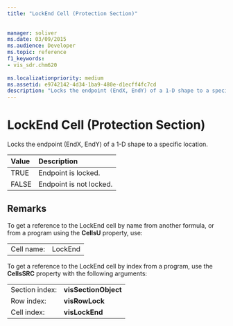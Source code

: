 ```yaml
---
title: "LockEnd Cell (Protection Section)"
 
 
manager: soliver
ms.date: 03/09/2015
ms.audience: Developer
ms.topic: reference
f1_keywords:
- vis_sdr.chm620
 
ms.localizationpriority: medium
ms.assetid: e9742142-4d34-1ba9-480e-d1ecff4fc7cd
description: "Locks the endpoint (EndX, EndY) of a 1-D shape to a specific location."
---
```


# LockEnd Cell (Protection Section)

Locks the endpoint (EndX, EndY) of a 1-D shape to a specific location.
  
|**Value**|**Description**|
|:-----|:-----|
| TRUE  <br/> | Endpoint is locked.  <br/> |
| FALSE  <br/> | Endpoint is not locked.  <br/> |
   
## Remarks

To get a reference to the LockEnd cell by name from another formula, or from a program using the **CellsU** property, use: 
  
|||
|:-----|:-----|
| Cell name:  <br/> | LockEnd  <br/> |
   
To get a reference to the LockEnd cell by index from a program, use the **CellsSRC** property with the following arguments: 
  
|||
|:-----|:-----|
| Section index:  <br/> |**visSectionObject** <br/> |
| Row index:  <br/> |**visRowLock** <br/> |
| Cell index:  <br/> |**visLockEnd** <br/> |
   

